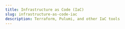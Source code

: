 ```yaml
---
title: Infrastructure as Code (IaC)
slug: infrastructure-as-code-iac
description: Terraform, Pulumi, and other IaC tools
---
```

